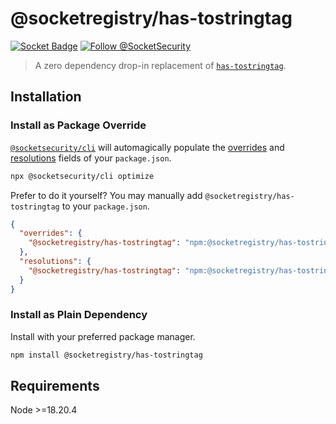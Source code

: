 # @socketregistry/has-tostringtag

[![Socket Badge](https://socket.dev/api/badge/npm/package/@socketregistry/has-tostringtag)](https://socket.dev/npm/package/@socketregistry/has-tostringtag)
[![Follow @SocketSecurity](https://img.shields.io/twitter/follow/SocketSecurity?style=social)](https://twitter.com/SocketSecurity)

> A zero dependency drop-in replacement of
> [`has-tostringtag`](https://www.npmjs.com/package/has-tostringtag).

## Installation

### Install as Package Override

[`@socketsecurity/cli`](https://www.npmjs.com/package/@socketsecurity/cli) will
automagically populate the
[overrides](https://docs.npmjs.com/cli/v9/configuring-npm/package-json#overrides)
and [resolutions](https://yarnpkg.com/configuration/manifest#resolutions) fields
of your `package.json`.

```sh
npx @socketsecurity/cli optimize
```

Prefer to do it yourself? You may manually add `@socketregistry/has-tostringtag`
to your `package.json`.

```json
{
  "overrides": {
    "@socketregistry/has-tostringtag": "npm:@socketregistry/has-tostringtag@^1"
  },
  "resolutions": {
    "@socketregistry/has-tostringtag": "npm:@socketregistry/has-tostringtag@^1"
  }
}
```

### Install as Plain Dependency

Install with your preferred package manager.

```sh
npm install @socketregistry/has-tostringtag
```

## Requirements

Node &gt;=18.20.4
